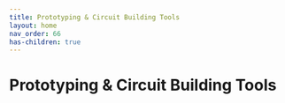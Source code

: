 ```yaml
---
title: Prototyping & Circuit Building Tools
layout: home
nav_order: 66
has-children: true
---
```

# Prototyping & Circuit Building Tools
